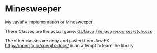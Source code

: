 # Minesweeper
My JavaFX implementation of Minesweeper. 

These Classes are the actual game:
[GUI.java](https://github.com/Varragh2/Minesweeper/blob/7bfac0d0fb274693a31518031fedee7fe28df0f7/src/main/java/com/example/demo/GUI.java)  [Tile.java](https://github.com/Varragh2/Minesweeper/blob/c2b26b7ec4f37a3b95da223924b9b305897823bf/src/main/java/com/example/demo/Tile.java) [resources/style.css](https://github.com/Varragh2/Minesweeper/blob/7bfac0d0fb274693a31518031fedee7fe28df0f7/src/main/resources/com/example/demo/style.css)

The other classes are copy and pasted from JavaFX https://openjfx.io/openjfx-docs/ in an attempt to learn the library
